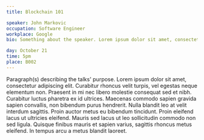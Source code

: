 ```yaml
---
title: Blockchain 101

speaker: John Markovic
occupation: Software Engineer
workplace: Google
bio: Something about the speaker. Lorem ipsum dolor sit amet, consectetur adipiscing elit. Curabitur rhoncus velit turpis, vel egestas neque elementum non. Praesent in mi nec libero molestie consequat sed et nibh. Curabitur luctus pharetra ex id ultrices. Maecenas commodo sapien gravida sapien convallis.

day: October 21
time: 5pm
place: B002
---
```


Paragraph(s) describing the talks' purpose. Lorem ipsum dolor sit amet, consectetur adipiscing elit. Curabitur rhoncus velit turpis, vel egestas neque elementum non. Praesent in mi nec libero molestie consequat sed et nibh. Curabitur luctus pharetra ex id ultrices. Maecenas commodo sapien gravida sapien convallis, non bibendum purus hendrerit. 
Nulla blandit leo at velit interdum sagittis. Proin auctor metus eu bibendum tincidunt. Proin eleifend lacus ut ultricies eleifend. Mauris sed lacus ut leo sollicitudin commodo non sed ligula. Quisque finibus mauris et sapien varius, sagittis rhoncus metus eleifend. In tempus arcu a metus blandit laoreet.

